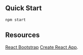 

## Quick Start

`npm start`

## Resources

[React Bootstrap](https://react-bootstrap.github.io)
[Create React App](https://github.com/facebookincubator/create-react-app).